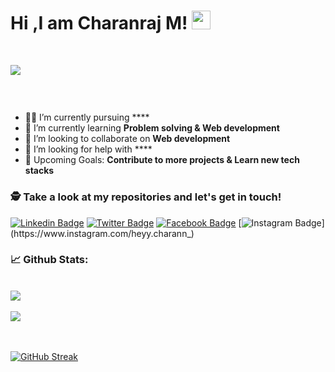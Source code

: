 
# Hi ,I am Charanraj M! <img src="https://raw.githubusercontent.com/debdutgoswami/debdutgoswami/master/assets/gifs/Hi.gif" width="30px">
<br>

![](https://komarev.com/ghpvc/?username=sudo-charan&color=blue)<br>

### <br>

- 👨‍🏭 I’m currently pursuing **** <br>
- 🏫 I’m currently learning **Problem solving & Web development** <br>
- 🙌 I’m looking to collaborate on **Web development** <br>
- 🤔 I’m looking for help with ****<br>
- 🥅 Upcoming Goals: **Contribute to more projects &  Learn new tech stacks** <br>


### 🕵 Take a look at my repositories and let's get in touch!<br>


[![Linkedin Badge](https://img.shields.io/badge/-charanrajm-blue?style=flat-square&logo=Linkedin&logoColor=white&link=https://www.linkedin.com/in/charanrajm/)](https://www.linkedin.com/in/charanrajm/) 
[![Twitter Badge](https://img.shields.io/badge/-@charan_naikk-1ca0f1?style=flat-square&labelColor=1ca0f1&logo=twitter&logoColor=white&link=https://twitter.com/charan_naikk)](https://twitter.com/charan_naikk) 
[![Facebook Badge](https://img.shields.io/badge/--3b5998?style=flat-square&labelColor=3b5998&logo=facebook&logoColor=white&link=https://www.facebook.com/)](https://www.facebook.com/) 
[![Instagram Badge](https://img.shields.io/badge/-@heyy.charann_-E4405F?style=flat-square&logo=instagram&logoColor=white&link=https://www.instagram.com/heyy.charann_)](https://www.instagram.com/heyy.charann_) 


### 📈 Github Stats:


<br>
<a href="https://github.com/sudo-charan">
<img align="center" src="https://github-readme-stats.vercel.app/api?username=sudo-charan&show_icons=true&include_all_commits=true&theme=midnight-purple&count_private=true">
</a>
<br><br>
<a href="https://github.com/remcohalman/github-readme-stats">
<img align="center" src="https://github-readme-stats.anuraghazra1.vercel.app/api/top-langs/?username=sudo-charan&layout=compact&theme=blue-green" />
</a>
<br>
<br><br>

[![GitHub Streak](https://github-readme-streak-stats.herokuapp.com/?user=sudo-charan)](https://git.io/streak-stats)


